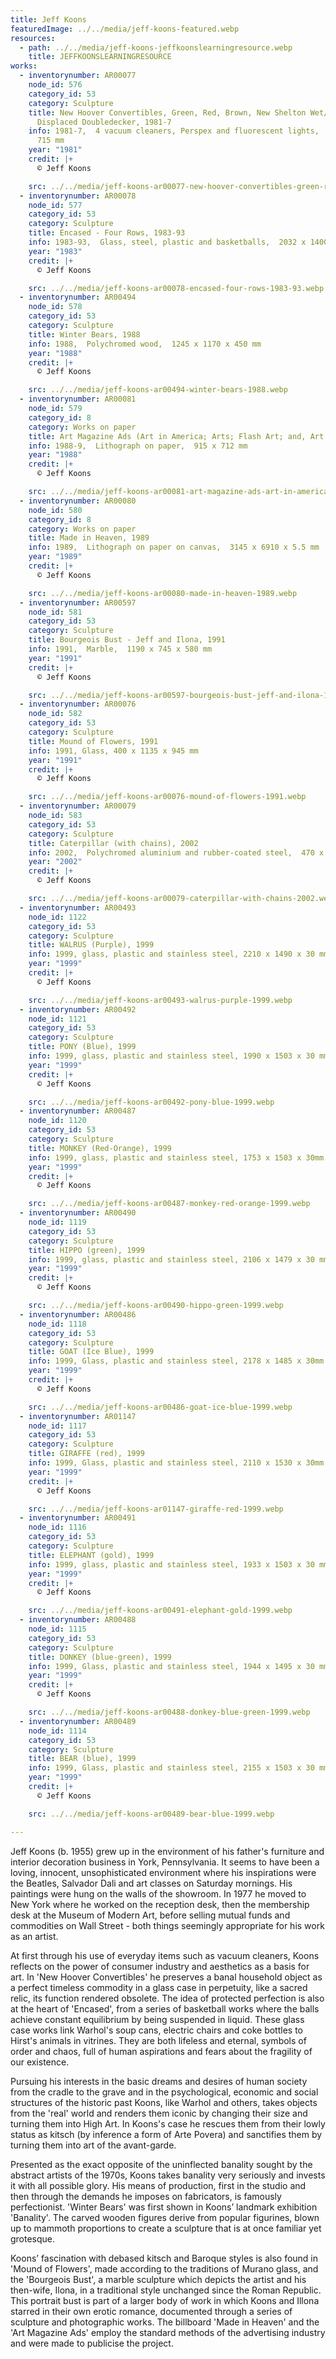 ```yaml
---
title: Jeff Koons
featuredImage: ../../media/jeff-koons-featured.webp
resources:
  - path: ../../media/jeff-koons-jeffkoonslearningresource.webp
    title: JEFFKOONSLEARNINGRESOURCE
works:
  - inventorynumber: AR00077
    node_id: 576
    category_id: 53
    category: Sculpture
    title: New Hoover Convertibles, Green, Red, Brown, New Shelton Wet/Dry 10 Gallon
      Displaced Doubledecker, 1981-7
    info: 1981-7,  4 vacuum cleaners, Perspex and fluorescent lights,  2510 x 1370 x
      715 mm
    year: "1981"
    credit: |+
      © Jeff Koons

    src: ../../media/jeff-koons-ar00077-new-hoover-convertibles-green-red-brown-new-shelton-wetdry-10-gallon-displaced-doubledecker-1981-7.webp
  - inventorynumber: AR00078
    node_id: 577
    category_id: 53
    category: Sculpture
    title: Encased - Four Rows, 1983-93
    info: 1983-93,  Glass, steel, plastic and basketballs,  2032 x 1400 x 432 mm
    year: "1983"
    credit: |+
      © Jeff Koons

    src: ../../media/jeff-koons-ar00078-encased-four-rows-1983-93.webp
  - inventorynumber: AR00494
    node_id: 578
    category_id: 53
    category: Sculpture
    title: Winter Bears, 1988
    info: 1988,  Polychromed wood,  1245 x 1170 x 450 mm
    year: "1988"
    credit: |+
      © Jeff Koons

    src: ../../media/jeff-koons-ar00494-winter-bears-1988.webp
  - inventorynumber: AR00081
    node_id: 579
    category_id: 8
    category: Works on paper
    title: Art Magazine Ads (Art in America; Arts; Flash Art; and, Art Forum), 1988-9
    info: 1988-9,  Lithograph on paper,  915 x 712 mm
    year: "1988"
    credit: |+
      © Jeff Koons

    src: ../../media/jeff-koons-ar00081-art-magazine-ads-art-in-america-arts-flash-art-and-art-forum-1988-9.webp
  - inventorynumber: AR00080
    node_id: 580
    category_id: 8
    category: Works on paper
    title: Made in Heaven, 1989
    info: 1989,  Lithograph on paper on canvas,  3145 x 6910 x 5.5 mm
    year: "1989"
    credit: |+
      © Jeff Koons

    src: ../../media/jeff-koons-ar00080-made-in-heaven-1989.webp
  - inventorynumber: AR00597
    node_id: 581
    category_id: 53
    category: Sculpture
    title: Bourgeois Bust - Jeff and Ilona, 1991
    info: 1991,  Marble,  1190 x 745 x 580 mm
    year: "1991"
    credit: |+
      © Jeff Koons

    src: ../../media/jeff-koons-ar00597-bourgeois-bust-jeff-and-ilona-1991.webp
  - inventorynumber: AR00076
    node_id: 582
    category_id: 53
    category: Sculpture
    title: Mound of Flowers, 1991
    info: 1991, Glass, 400 x 1135 x 945 mm
    year: "1991"
    credit: |+
      © Jeff Koons

    src: ../../media/jeff-koons-ar00076-mound-of-flowers-1991.webp
  - inventorynumber: AR00079
    node_id: 583
    category_id: 53
    category: Sculpture
    title: Caterpillar (with chains), 2002
    info: 2002,  Polychromed aluminium and rubber-coated steel,  470 x 1945 x 1100 mm
    year: "2002"
    credit: |+
      © Jeff Koons

    src: ../../media/jeff-koons-ar00079-caterpillar-with-chains-2002.webp
  - inventorynumber: AR00493
    node_id: 1122
    category_id: 53
    category: Sculpture
    title: WALRUS (Purple), 1999
    info: 1999, glass, plastic and stainless steel, 2210 x 1490 x 30 mm
    year: "1999"
    credit: |+
      © Jeff Koons

    src: ../../media/jeff-koons-ar00493-walrus-purple-1999.webp
  - inventorynumber: AR00492
    node_id: 1121
    category_id: 53
    category: Sculpture
    title: PONY (Blue), 1999
    info: 1999, glass, plastic and stainless steel, 1990 x 1503 x 30 mm
    year: "1999"
    credit: |+
      © Jeff Koons

    src: ../../media/jeff-koons-ar00492-pony-blue-1999.webp
  - inventorynumber: AR00487
    node_id: 1120
    category_id: 53
    category: Sculpture
    title: MONKEY (Red-Orange), 1999
    info: 1999, glass, plastic and stainless steel, 1753 x 1503 x 30mm
    year: "1999"
    credit: |+
      © Jeff Koons

    src: ../../media/jeff-koons-ar00487-monkey-red-orange-1999.webp
  - inventorynumber: AR00490
    node_id: 1119
    category_id: 53
    category: Sculpture
    title: HIPPO (green), 1999
    info: 1999, glass, plastic and stainless steel, 2106 x 1479 x 30 mm
    year: "1999"
    credit: |+
      © Jeff Koons

    src: ../../media/jeff-koons-ar00490-hippo-green-1999.webp
  - inventorynumber: AR00486
    node_id: 1118
    category_id: 53
    category: Sculpture
    title: GOAT (Ice Blue), 1999
    info: 1999, Glass, plastic and stainless steel, 2178 x 1485 x 30mm
    year: "1999"
    credit: |+
      © Jeff Koons

    src: ../../media/jeff-koons-ar00486-goat-ice-blue-1999.webp
  - inventorynumber: AR01147
    node_id: 1117
    category_id: 53
    category: Sculpture
    title: GIRAFFE (red), 1999
    info: 1999, Glass, plastic and stainless steel, 2110 x 1530 x 30mm
    year: "1999"
    credit: |+
      © Jeff Koons

    src: ../../media/jeff-koons-ar01147-giraffe-red-1999.webp
  - inventorynumber: AR00491
    node_id: 1116
    category_id: 53
    category: Sculpture
    title: ELEPHANT (gold), 1999
    info: 1999, glass, plastic and stainless steel, 1933 x 1503 x 30 mm
    year: "1999"
    credit: |+
      © Jeff Koons

    src: ../../media/jeff-koons-ar00491-elephant-gold-1999.webp
  - inventorynumber: AR00488
    node_id: 1115
    category_id: 53
    category: Sculpture
    title: DONKEY (blue-green), 1999
    info: 1999, Glass, plastic and stainless steel, 1944 x 1495 x 30 mm
    year: "1999"
    credit: |+
      ​© Jeff Koons

    src: ../../media/jeff-koons-ar00488-donkey-blue-green-1999.webp
  - inventorynumber: AR00489
    node_id: 1114
    category_id: 53
    category: Sculpture
    title: BEAR (blue), 1999
    info: 1999, Glass, plastic and stainless steel, 2155 x 1503 x 30 mm
    year: "1999"
    credit: |+
      © Jeff Koons

    src: ../../media/jeff-koons-ar00489-bear-blue-1999.webp

---
```


Jeff Koons (b. 1955) grew up in the environment of his father's furniture and interior decoration business in York, Pennsylvania. It seems to have been a loving, innocent, unsophisticated environment where his inspirations were the Beatles, Salvador Dali and art classes on Saturday mornings. His paintings were hung on the walls of the showroom. In 1977 he moved to New York where he worked on the reception desk, then the membership desk at the Museum of Modern Art, before selling mutual funds and commodities on Wall Street - both things seemingly appropriate for his work as an artist.

At first through his use of everyday items such as vacuum cleaners, Koons reflects on the power of consumer industry and aesthetics as a basis for art. In 'New Hoover Convertibles' he preserves a banal household object as a perfect timeless commodity in a glass case in perpetuity, like a sacred relic, its function rendered obsolete. The idea of protected perfection is also at the heart of 'Encased', from a series of basketball works where the balls achieve constant equilibrium by being suspended in liquid. These glass case works link Warhol's soup cans, electric chairs and coke bottles to Hirst's animals in vitrines. They are both lifeless and eternal, symbols of order and chaos, full of human aspirations and fears about the fragility of our existence.

Pursuing his interests in the basic dreams and desires of human society from the cradle to the grave and in the psychological, economic and social structures of the historic past Koons, like Warhol and others, takes objects from the 'real' world and renders them iconic by changing their size and turning them into High Art. In Koons's case he rescues them from their lowly status as kitsch (by inference a form of Arte Povera) and sanctifies them by turning them into art of the avant-garde.

Presented as the exact opposite of the uninflected banality sought by the abstract artists of the 1970s, Koons takes banality very seriously and invests it with all possible glory. His means of production, first in the studio and then through the demands he imposes on fabricators, is famously perfectionist. 'Winter Bears' was first shown in Koons’ landmark exhibition 'Banality'. The carved wooden figures derive from popular figurines, blown up to mammoth proportions to create a sculpture that is at once familiar yet grotesque.

Koons’ fascination with debased kitsch and Baroque styles is also found in 'Mound of Flowers', made according to the traditions of Murano glass, and the 'Bourgeois Bust', a marble sculpture which depicts the artist and his then-wife, Ilona, in a traditional style unchanged since the Roman Republic. This portrait bust is part of a larger body of work in which Koons and Illona starred in their own erotic romance, documented through a series of sculpture and photographic works. The billboard 'Made in Heaven' and the 'Art Magazine Ads' employ the standard methods of the advertising industry and were made to publicise the project.